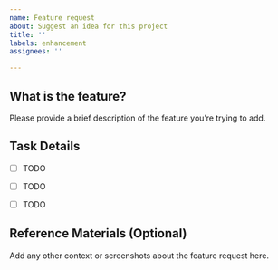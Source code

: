 ```yaml
---
name: Feature request
about: Suggest an idea for this project
title: ''
labels: enhancement
assignees: ''

---
```


## What is the feature?

Please provide a brief description of the feature you’re trying to add.

## Task Details

- [ ] TODO
- [ ] TODO
- [ ] TODO


## Reference Materials (Optional)

Add any other context or screenshots about the feature request here.
